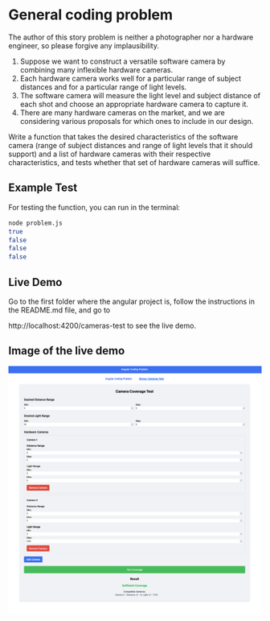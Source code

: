 # General coding problem

The author of this story problem is neither a photographer nor a hardware engineer, so please forgive any implausibility.

1. Suppose we want to construct a versatile software camera by combining many inflexible hardware cameras.
2. Each hardware camera works well for a particular range of subject distances and for a particular range of light levels.
3. The software camera will measure the light level and subject distance of each shot and choose an appropriate hardware camera to capture it.
4. There are many hardware cameras on the market, and we are considering various proposals for which ones to include in our design.

Write a function that takes the desired characteristics of the software camera (range of subject distances and range of light levels that it should support) and a list of hardware cameras with their respective characteristics, and tests whether that set of hardware cameras will suffice.

## Example Test

For testing the function, you can run in the terminal:

```bash
node problem.js
true
false
false
false
```

## Live Demo

Go to the first folder where the angular project is, follow the instructions in the README.md file, and go to

http://localhost:4200/cameras-test to see the live demo.

## Image of the live demo

![image](images/success.png)
